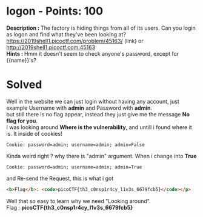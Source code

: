 # logon - Points: 100
<b>Description : </b>The factory is hiding things from all of its users. Can you login as logon and find what they've been looking at? https://2019shell1.picoctf.com/problem/45163/ (link) or http://2019shell1.picoctf.com:45163<br>
<b>Hints : </b>Hmm it doesn't seem to check anyone's password, except for {{name}}'s?
# Solved
Well in the website we can just login without having any account, just example Username with <b>admin</b> and Password with <b>admin</b>.<br>
but still there is no flag appear, instead they just give me the message <b>No flag for you</b>.<br>
I was looking around <b>Where is the vulnerability</b>, and untill i found where it is. It inside of cookies!
```
Cookie: password=admin; username=admin; admin=False
```
Kinda weird right ? why there is "admin" argument. When i change into <b>True</b>
```
Cookie: password=admin; username=admin; admin=True
```
and Re-send the Request, this is what i got
```html
<b>Flag</b>: <code>picoCTF{th3_c0nsp1r4cy_l1v3s_6679fcb5}</code></p>
```
Well that so easy to learn why we need "Looking around".<br>
Flag : <b>picoCTF{th3_c0nsp1r4cy_l1v3s_6679fcb5}</b>
